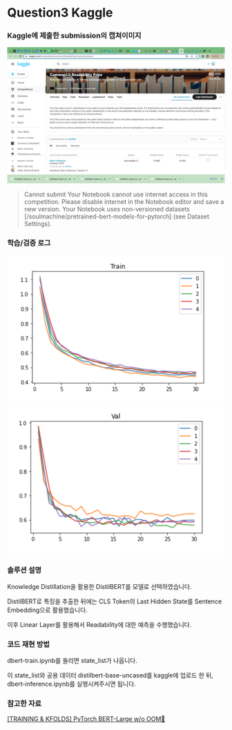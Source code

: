 # Question3 Kaggle

### Kaggle에 제출한 submission의 캡쳐이미지

![submission](resource/submission_1.png)

> Cannot submit
Your Notebook cannot use internet access in this competition. Please disable internet in the Notebook editor and save a new version.
Your Notebook uses non-versioned datasets [/soulmachine/pretrained-bert-models-for-pytorch] (see Dataset Settings).

### 학습/검증 로그

![train_loss](resource/train_1.png)
![val_loss](resource/val_1.png)

### 솔루션 설명

Knowledge Distillation을 활용한 DistilBERT를 모델로 선택하였습니다.

DistilBERT로 특징을 추출한 뒤에는 CLS Token의 Last Hidden State를 Sentence Embedding으로 활용했습니다.

이후 Linear Layer를 활용해서 Readability에 대한 예측을 수행했습니다.

### 코드 재현 방법

dbert-train.ipynb를 돌리면 state_list가 나옵니다.

이 state_list와 공용 데이터 distilbert-base-uncased를 kaggle에 업로드 한 뒤, dbert-inference.ipynb를 실행시켜주시면 됩니다.

### 참고한 자료

[[TRAINING & KFOLDS] PyTorch BERT-Large w/o OOM🎯](https://www.kaggle.com/code/heyytanay/training-kfolds-pytorch-bert-large-w-o-oom)
